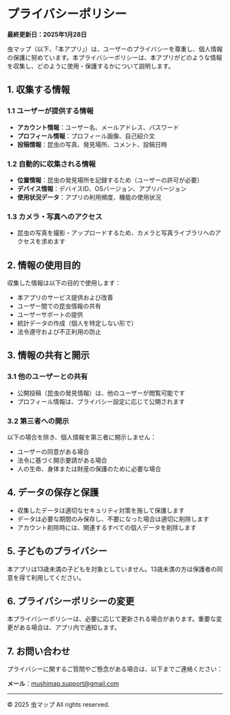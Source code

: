 # プライバシーポリシー

**最終更新日：2025年1月28日**

虫マップ（以下、「本アプリ」）は、ユーザーのプライバシーを尊重し、個人情報の保護に努めています。本プライバシーポリシーは、本アプリがどのような情報を収集し、どのように使用・保護するかについて説明します。

## 1. 収集する情報

### 1.1 ユーザーが提供する情報
- **アカウント情報**：ユーザー名、メールアドレス、パスワード
- **プロフィール情報**：プロフィール画像、自己紹介文
- **投稿情報**：昆虫の写真、発見場所、コメント、投稿日時

### 1.2 自動的に収集される情報
- **位置情報**：昆虫の発見場所を記録するため（ユーザーの許可が必要）
- **デバイス情報**：デバイスID、OSバージョン、アプリバージョン
- **使用状況データ**：アプリの利用頻度、機能の使用状況

### 1.3 カメラ・写真へのアクセス
- 昆虫の写真を撮影・アップロードするため、カメラと写真ライブラリへのアクセスを求めます

## 2. 情報の使用目的

収集した情報は以下の目的で使用します：

- 本アプリのサービス提供および改善
- ユーザー間での昆虫情報の共有
- ユーザーサポートの提供
- 統計データの作成（個人を特定しない形で）
- 法令遵守および不正利用の防止

## 3. 情報の共有と開示

### 3.1 他のユーザーとの共有
- 公開投稿（昆虫の発見情報）は、他のユーザーが閲覧可能です
- プロフィール情報は、プライバシー設定に応じて公開されます

### 3.2 第三者への開示
以下の場合を除き、個人情報を第三者に開示しません：
- ユーザーの同意がある場合
- 法令に基づく開示要請がある場合
- 人の生命、身体または財産の保護のために必要な場合

## 4. データの保存と保護

- 収集したデータは適切なセキュリティ対策を施して保護します
- データは必要な期間のみ保存し、不要になった場合は適切に削除します
- アカウント削除時には、関連するすべての個人データを削除します

## 5. 子どものプライバシー

本アプリは13歳未満の子どもを対象としていません。13歳未満の方は保護者の同意を得て利用してください。

## 6. プライバシーポリシーの変更

本プライバシーポリシーは、必要に応じて更新される場合があります。重要な変更がある場合は、アプリ内で通知します。

## 7. お問い合わせ

プライバシーに関するご質問やご懸念がある場合は、以下までご連絡ください：

**メール**：mushimap.support@gmail.com

---

© 2025 虫マップ All rights reserved.